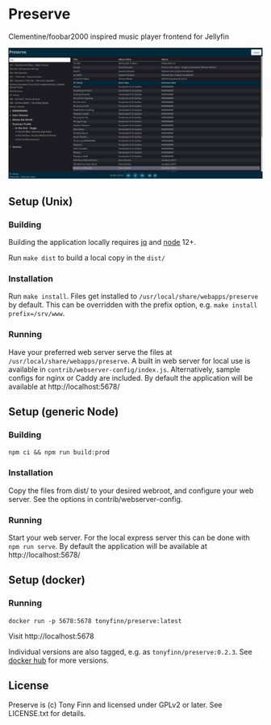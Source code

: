 # Preserve

Clementine/foobar2000 inspired music player frontend for Jellyfin

![Screenshot of version 0.2.0](screenshot-v0.2.png)

## Setup (Unix)

### Building

Building the application locally requires [jq][] and [node] 12+.

Run `make dist` to build a local copy in the `dist/`

### Installation

Run `make install`. Files get installed to `/usr/local/share/webapps/preserve`
by default. This can be overridden with the prefix option, e.g. `make install
prefix=/srv/www`.

### Running

Have your preferred web server serve the files at `/usr/local/share/webapps/preserve`.
A built in web server for local use is available in `contrib/webserver-config/index.js`.
Alternatively, sample configs for nginx or Caddy are included. By default the application
will be available at http://localhost:5678/

## Setup (generic Node)

### Building

```
npm ci && npm run build:prod
```

### Installation

Copy the files from dist/ to your desired webroot, and configure your web
server. See the options in contrib/webserver-config.

### Running

Start your web server. For the local express server this can be done with `npm run
serve`. By default the application will be available at http://localhost:5678/

## Setup (docker)

### Running

```
docker run -p 5678:5678 tonyfinn/preserve:latest
```

Visit http://localhost:5678

Individual versions are also tagged, e.g. as `tonyfinn/preserve:0.2.3`. See [docker hub][]
for more versions.

## License

Preserve is (c) Tony Finn and licensed under GPLv2 or later. See LICENSE.txt for details.


[docker hub]: https://hub.docker.com/r/tonyfinn/preserve/tags
[jq]: https://github.com/stedolan/jq
[node]: https://nodejs.org/en/
